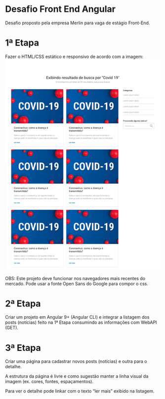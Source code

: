 # Desafio Front End Angular
Desafio proposto pela empresa Merlin para vaga de estágio Front-End.

# 1ª Etapa

Fazer o HTML/CSS estático e responsivo de acordo com a imagem:
![Tela Desafio Front End](/Tela%20Desafio%20Front-End.png)

OBS:
Este projeto deve funcionar nos navegadores mais recentes do mercado.
Pode usar a fonte Open Sans do Google para compor o css.


# 2ª Etapa

Criar um projeto em Angular 9+ (Angular CLI) e integrar a listagem dos posts (notícias) feito na 1ª Etapa consumindo as informações com WebAPI (GET).

# 3ª Etapa

Criar uma página para cadastrar novos posts (notícias) e outra para o detalhe.

A estrutura da página é livre e como sugestão manter a linha visual da imagem (ex. cores, fontes, espaçamentos).
 
Para ver o detalhe pode linkar com o texto “ler mais” exibido na listagem.
 



